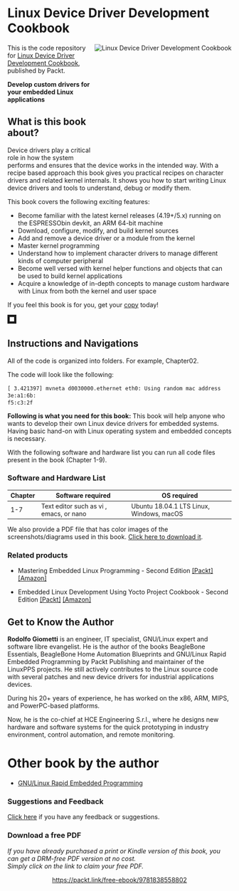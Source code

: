 


# Linux Device Driver Development Cookbook	

<a href=""><img src="https://packt-type-cloud.s3.amazonaws.com/uploads/sites/3382/2019/05/cover.png" alt="Linux Device Driver Development Cookbook" height="256px" align="right"></a>

This is the code repository for [Linux Device Driver Development Cookbook](""), published by Packt.

**Develop custom drivers for your embedded Linux applications**

## What is this book about?
Device drivers play a critical role in how the system performs and ensures that the device works in the intended way.
With a recipe based approach this book gives you practical recipes on character drivers and related kernel internals. It shows you how to start writing Linux device drivers and tools to understand, debug or modify them.

This book covers the following exciting features:
* Become familiar with the latest kernel releases (4.19+/5.x) running on the ESPRESSObin devkit, an ARM 64-bit machine
* Download, configure, modify, and build kernel sources
* Add and remove a device driver or a module from the kernel
* Master kernel programming
* Understand how to implement character drivers to manage different kinds of computer peripheral
* Become well versed with kernel helper functions and objects that can be used to build kernel applications
* Acquire a knowledge of in-depth concepts to manage custom hardware with Linux from both the kernel and user space

If you feel this book is for you, get your [copy](https://www.amazon.com/dp/1789134323) today!

<a href="https://www.packtpub.com/?utm_source=github&utm_medium=banner&utm_campaign=GitHubBanner"><img src="https://raw.githubusercontent.com/PacktPublishing/GitHub/master/GitHub.png" 
alt="https://www.packtpub.com/" border="5" /></a>

## Instructions and Navigations
All of the code is organized into folders. For example, Chapter02.

The code will look like the following:
```
[ 3.421397] mvneta d0030000.ethernet eth0: Using random mac address 3e:a1:6b:
f5:c3:2f

```

**Following is what you need for this book:**
This book will help anyone who wants to develop their own Linux device drivers for embedded systems. Having basic hand-on with Linux operating system and embedded concepts is necessary.

With the following software and hardware list you can run all code files present in the book (Chapter 1-9).
### Software and Hardware List
| Chapter | Software required | OS required |
| -------- | ------------------------------------ | ----------------------------------- |
| 1-7 | Text editor such as vi , emacs, or nano | Ubuntu 18.04.1 LTS Linux, Windows, macOS |


We also provide a PDF file that has color images of the screenshots/diagrams used in this book. [Click here to download it](https://www.packtpub.com/sites/default/files/downloads/9781838558802_ColorImages.pdf).

### Related products <Paste books from the Other books you may enjoy section>
* Mastering Embedded Linux Programming - Second Edition [[Packt]](https://www.packtpub.com/networking-and-servers/mastering-embedded-linux-programming-second-edition?utm_source=github&utm_medium=repository&utm_campaign=9781787283282) [[Amazon]](https://www.amazon.com/dp/1787283283)

* Embedded Linux Development Using Yocto Project Cookbook - Second Edition [[Packt]](https://www.packtpub.com/virtualization-and-cloud/embedded-linux-development-using-yocto-project-cookbook-second-edition?utm_source=github&utm_medium=repository&utm_campaign=9781788399210) [[Amazon]](https://www.amazon.com/dp/1788399218)
## Get to Know the Author
**Rodolfo Giometti**
is an engineer, IT specialist, GNU/Linux expert and software libre evangelist. He is the author of the books BeagleBone Essentials, BeagleBone Home Automation Blueprints and GNU/Linux Rapid Embedded Programming by Packt Publishing and maintainer of the LinuxPPS projects. He still actively contributes to the Linux source code with several patches and new device drivers for industrial applications devices.

During his 20+ years of experience, he has worked on the x86, ARM, MIPS, and PowerPC-based platforms.

Now, he is the co-chief at HCE Engineering S.r.l., where he designs new hardware and software systems for the quick prototyping in industry environment, control automation, and remote monitoring.


# Other book by the author
* [GNU/Linux Rapid Embedded Programming](https://www.packtpub.com/hardware-and-creative/gnulinux-rapid-embedded-programming?utm_source=github&utm_medium=repository&utm_campaign=9781786461803)

### Suggestions and Feedback
[Click here](https://docs.google.com/forms/d/e/1FAIpQLSdy7dATC6QmEL81FIUuymZ0Wy9vH1jHkvpY57OiMeKGqib_Ow/viewform) if you have any feedback or suggestions.
### Download a free PDF

 <i>If you have already purchased a print or Kindle version of this book, you can get a DRM-free PDF version at no cost.<br>Simply click on the link to claim your free PDF.</i>
<p align="center"> <a href="https://packt.link/free-ebook/9781838558802">https://packt.link/free-ebook/9781838558802 </a> </p>